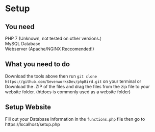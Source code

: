 # Setup

## You need
PHP 7 (Unknown, not tested on other versions.)  
MySQL Database  
Webserver (Apache/NGINX Reccomended!)  

## What you need to do
Download the tools above then run ```git clone https://github.com/SevenworksDev/phpBird.git``` on your terminal or Download the .ZIP of the files and drag the files from the zip file to your website folder. (htdocs is commonly used as a website folder)

## Setup Website
Fill out your Database Information in the ```functions.php``` file then go to https://localhost/setup.php
